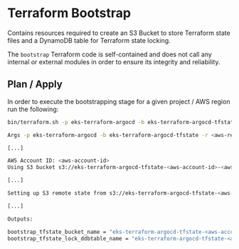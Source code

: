 # Terraform Bootstrap
Contains resources required to create an S3 Bucket to store Terraform state files and a DynamoDB table for Terraform state locking.

The `bootstrap` Terraform code is self-contained and does not call any internal or external modules in order to ensure its integrity and reliability.

## Plan / Apply
In order to execute the bootstrapping stage for a given project / AWS region run the following: 
```bash
bin/terraform.sh -p eks-terraform-argocd -b eks-terraform-argocd-tfstate -r <aws-region> --bootstrap -a plan/apply

Args -p eks-terraform-argocd -b eks-terraform-argocd-tfstate -r <aws-region> --bootstrap -a apply

[...]

AWS Account ID: <aws-account-id>
Using S3 bucket s3://eks-terraform-argocd-tfstate-<aws-account-id>-<aws-region>

[...]

Setting up S3 remote state from s3://eks-terraform-argocd-tfstate-<aws-account-id>-<aws-region>/eks-terraform-argocd/<aws-account-id>/<aws-region>/bootstrap/bootstrap.tfstate

[...]

Outputs:

bootstrap_tfstate_bucket_name = "eks-terraform-argocd-tfstate-<aws-account-id>-<aws-region>"
bootstrap_tfstate_lock_ddbtable_name = "eks-terraform-argocd-tfstate-<aws-account-id>-<aws-region>"
```
